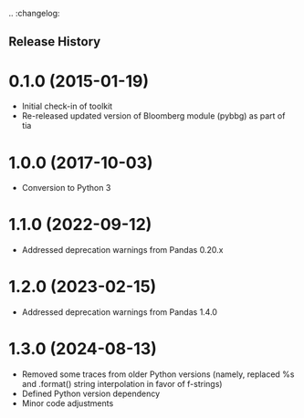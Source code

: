 .. :changelog:

## Release History

0.1.0 (2015-01-19)
==================

* Initial check-in of toolkit
* Re-released updated version of Bloomberg module (pybbg) as part of tia

1.0.0 (2017-10-03)
==================

* Conversion to Python 3

1.1.0 (2022-09-12)
==================

* Addressed deprecation warnings from Pandas 0.20.x

1.2.0 (2023-02-15)
==================

* Addressed deprecation warnings from Pandas 1.4.0

1.3.0 (2024-08-13)
==================

* Removed some traces from older Python versions (namely, replaced %s
  and .format() string interpolation in favor of f-strings)
* Defined Python version dependency
* Minor code adjustments